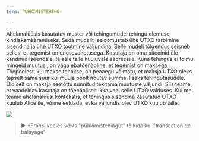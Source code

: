 ```yaml
---
term: PÜHKIMISTEHING

---
```

Ahelanalüüsis kasutatav muster või tehingumudel tehingu olemuse kindlaksmääramiseks. Seda mudelit iseloomustab ühe UTXO tarbimine sisendina ja ühe UTXO tootmine väljundina. Selle mudeli tõlgendus seisneb selles, et tegemist on enesevahetusega. Kasutaja on oma bitcoinid üle kandnud iseendale, teisele talle kuuluvale aadressile. Kuna tehingus ei toimu mingeid muutusi, on väga ebatõenäoline, et tegemist on maksega. Tõepoolest, kui makse tehakse, on peaaegu võimatu, et maksja UTXO oleks täpselt sama suur kui müüja poolt nõutav summa, lisaks tehingutasudele. Üldiselt on maksja seetõttu sunnitud tekitama muutuste väljundi. Siis teame, et vaadeldav kasutaja on tõenäoliselt ikka veel selle UTXO valduses. Kui me teame ahelanalüüsi kontekstis, et tehingus sisendina kasutatud UTXO kuulub Alice'ile, võime eeldada, et ka väljundis olev UTXO kuulub talle.

![](../../dictionnaire/assets/6.webp)

> ► *Fransi keeles võiks "pühkimistehingut" tõlkida kui "transaction de balayage"